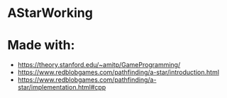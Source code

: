 # AStarWorking

# Made with: 
+ https://theory.stanford.edu/~amitp/GameProgramming/  
+ https://www.redblobgames.com/pathfinding/a-star/introduction.html    
+ https://www.redblobgames.com/pathfinding/a-star/implementation.html#cpp   
